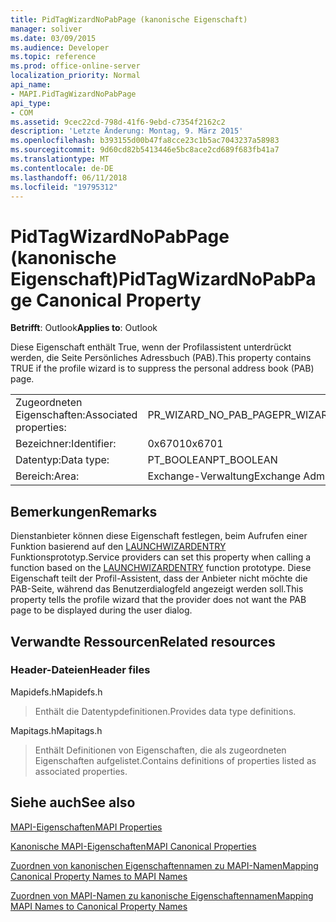 ```yaml
---
title: PidTagWizardNoPabPage (kanonische Eigenschaft)
manager: soliver
ms.date: 03/09/2015
ms.audience: Developer
ms.topic: reference
ms.prod: office-online-server
localization_priority: Normal
api_name:
- MAPI.PidTagWizardNoPabPage
api_type:
- COM
ms.assetid: 9cec22cd-798d-41f6-9ebd-c7354f2162c2
description: 'Letzte Änderung: Montag, 9. März 2015'
ms.openlocfilehash: b393155d00b47fa8cce23c1b5ac7043237a58983
ms.sourcegitcommit: 9d60cd82b5413446e5bc8ace2cd689f683fb41a7
ms.translationtype: MT
ms.contentlocale: de-DE
ms.lasthandoff: 06/11/2018
ms.locfileid: "19795312"
---
```

# <a name="pidtagwizardnopabpage-canonical-property"></a><span data-ttu-id="f6b08-103">PidTagWizardNoPabPage (kanonische Eigenschaft)</span><span class="sxs-lookup"><span data-stu-id="f6b08-103">PidTagWizardNoPabPage Canonical Property</span></span>

  
  
<span data-ttu-id="f6b08-104">**Betrifft**: Outlook</span><span class="sxs-lookup"><span data-stu-id="f6b08-104">**Applies to**: Outlook</span></span> 
  
<span data-ttu-id="f6b08-105">Diese Eigenschaft enthält True, wenn der Profilassistent unterdrückt werden, die Seite Persönliches Adressbuch (PAB).</span><span class="sxs-lookup"><span data-stu-id="f6b08-105">This property contains TRUE if the profile wizard is to suppress the personal address book (PAB) page.</span></span>
  
|||
|:-----|:-----|
|<span data-ttu-id="f6b08-106">Zugeordneten Eigenschaften:</span><span class="sxs-lookup"><span data-stu-id="f6b08-106">Associated properties:</span></span>  <br/> |<span data-ttu-id="f6b08-107">PR_WIZARD_NO_PAB_PAGE</span><span class="sxs-lookup"><span data-stu-id="f6b08-107">PR_WIZARD_NO_PAB_PAGE</span></span>  <br/> |
|<span data-ttu-id="f6b08-108">Bezeichner:</span><span class="sxs-lookup"><span data-stu-id="f6b08-108">Identifier:</span></span>  <br/> |<span data-ttu-id="f6b08-109">0x6701</span><span class="sxs-lookup"><span data-stu-id="f6b08-109">0x6701</span></span>  <br/> |
|<span data-ttu-id="f6b08-110">Datentyp:</span><span class="sxs-lookup"><span data-stu-id="f6b08-110">Data type:</span></span>  <br/> |<span data-ttu-id="f6b08-111">PT_BOOLEAN</span><span class="sxs-lookup"><span data-stu-id="f6b08-111">PT_BOOLEAN</span></span>  <br/> |
|<span data-ttu-id="f6b08-112">Bereich:</span><span class="sxs-lookup"><span data-stu-id="f6b08-112">Area:</span></span>  <br/> |<span data-ttu-id="f6b08-113">Exchange-Verwaltung</span><span class="sxs-lookup"><span data-stu-id="f6b08-113">Exchange Administrative</span></span>  <br/> |
   
## <a name="remarks"></a><span data-ttu-id="f6b08-114">Bemerkungen</span><span class="sxs-lookup"><span data-stu-id="f6b08-114">Remarks</span></span>

<span data-ttu-id="f6b08-115">Dienstanbieter können diese Eigenschaft festlegen, beim Aufrufen einer Funktion basierend auf den [LAUNCHWIZARDENTRY](launchwizardentry.md) Funktionsprototyp.</span><span class="sxs-lookup"><span data-stu-id="f6b08-115">Service providers can set this property when calling a function based on the [LAUNCHWIZARDENTRY](launchwizardentry.md) function prototype.</span></span> <span data-ttu-id="f6b08-116">Diese Eigenschaft teilt der Profil-Assistent, dass der Anbieter nicht möchte die PAB-Seite, während das Benutzerdialogfeld angezeigt werden soll.</span><span class="sxs-lookup"><span data-stu-id="f6b08-116">This property tells the profile wizard that the provider does not want the PAB page to be displayed during the user dialog.</span></span> 
  
## <a name="related-resources"></a><span data-ttu-id="f6b08-117">Verwandte Ressourcen</span><span class="sxs-lookup"><span data-stu-id="f6b08-117">Related resources</span></span>

### <a name="header-files"></a><span data-ttu-id="f6b08-118">Header-Dateien</span><span class="sxs-lookup"><span data-stu-id="f6b08-118">Header files</span></span>

<span data-ttu-id="f6b08-119">Mapidefs.h</span><span class="sxs-lookup"><span data-stu-id="f6b08-119">Mapidefs.h</span></span>
  
> <span data-ttu-id="f6b08-120">Enthält die Datentypdefinitionen.</span><span class="sxs-lookup"><span data-stu-id="f6b08-120">Provides data type definitions.</span></span>
    
<span data-ttu-id="f6b08-121">Mapitags.h</span><span class="sxs-lookup"><span data-stu-id="f6b08-121">Mapitags.h</span></span>
  
> <span data-ttu-id="f6b08-122">Enthält Definitionen von Eigenschaften, die als zugeordneten Eigenschaften aufgelistet.</span><span class="sxs-lookup"><span data-stu-id="f6b08-122">Contains definitions of properties listed as associated properties.</span></span>
    
## <a name="see-also"></a><span data-ttu-id="f6b08-123">Siehe auch</span><span class="sxs-lookup"><span data-stu-id="f6b08-123">See also</span></span>



[<span data-ttu-id="f6b08-124">MAPI-Eigenschaften</span><span class="sxs-lookup"><span data-stu-id="f6b08-124">MAPI Properties</span></span>](mapi-properties.md)
  
[<span data-ttu-id="f6b08-125">Kanonische MAPI-Eigenschaften</span><span class="sxs-lookup"><span data-stu-id="f6b08-125">MAPI Canonical Properties</span></span>](mapi-canonical-properties.md)
  
[<span data-ttu-id="f6b08-126">Zuordnen von kanonischen Eigenschaftennamen zu MAPI-Namen</span><span class="sxs-lookup"><span data-stu-id="f6b08-126">Mapping Canonical Property Names to MAPI Names</span></span>](mapping-canonical-property-names-to-mapi-names.md)
  
[<span data-ttu-id="f6b08-127">Zuordnen von MAPI-Namen zu kanonische Eigenschaftennamen</span><span class="sxs-lookup"><span data-stu-id="f6b08-127">Mapping MAPI Names to Canonical Property Names</span></span>](mapping-mapi-names-to-canonical-property-names.md)

